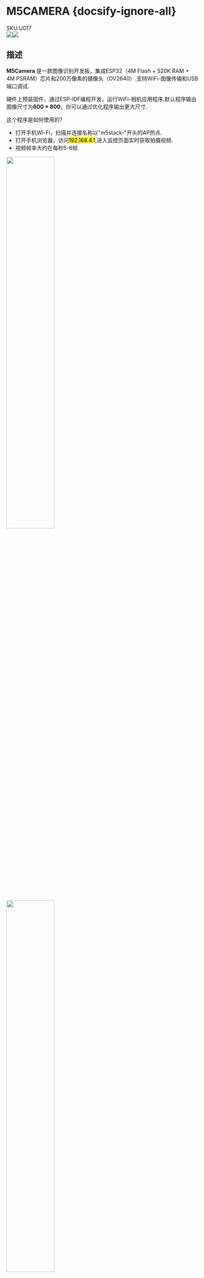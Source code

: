 # M5CAMERA {docsify-ignore-all}

<div class="badge badge-pill badge-primary product_sku_tag">SKU:U017</div>

<div class="product_pic"><img src="assets/img/product_pics/unit/m5camera/unit_m5camera_01.jpg"><img src="assets/img/product_pics/unit/m5camera/unit_m5camera_02.jpg"></div>

## 描述

**M5Camera** 是一款图像识别开发板，集成ESP32（4M Flash + 520K RAM + 4M PSRAM）芯片和200万像素的摄像头（OV2640）.支持WiFi-图像传输和USB端口调试.

硬件上预装固件，通过ESP-IDF编程开发，运行WiFi-相机应用程序.默认程序输出图像尺寸为**600 * 800**，你可以通过优化程序输出更大尺寸.

这个程序是如何使用的?
- 打开手机Wi-Fi，扫描并连接名称以"m5stack-"开头的AP热点.
- 打开手机浏览器，访问<mark>192.168.4.1</mark>,进入监控页面实时获取拍摄视频.
- 视频帧率大约在每秒5-6帧.

<img src="assets/img/product_pics/unit/unit_m5camera_05.png" width="50%">


<img src="assets/img/product_pics/unit/unit_m5camera_06.png" width="50%">

<img src="assets/img/product_pics/unit/m5camera/unit_m5camera_03.jpg" width="50%">

## 产品特性

- ESP32 规格
    + 双核Tensilica LX6微处理器
    + 高达240MHz的时钟频率
    + **4MB PSRAM**
    + **4MB Flash memory**
    + 集成的802.11 BGN WiFi收发器
    + 集成双模蓝牙（经典和BLE）
    + 硬件加速加密（AES，SHA2，ECC，RSA-4096）
- CP2104 USB TTL
- OV2640 传感器
    - 输出格式（8位）:
        + YUV(422/420)/YCbCr422
        + RGB565/555
        + 8位压缩数据
        + 8- / 10位Raw RGB数据
    - 根据特定格式的最大图像传输速率
        + UXGA/SXGA: 15fps
        + SVGA: 30fps
        + CIF: 60fps
    - 扫描模式: 渐进式
- 相机规格
    + CCD 尺寸 : 1/4 inch
    + 视野 : **65 °**
    + 最大像素: 2M
- 传感器最佳分辨率: 1600 * 1200
- 尺寸: 40 × 49 × 13mm

## 包含

- 1x M5Camera
- 4x LEGO积木
- 1x Type-C USB(20cm)

## EasyLoader

<img src="https://m5stack.oss-cn-shenzhen.aliyuncs.com/image/EasyLoader_logo.png" width="100px" style="margin-top:20px">

<a href="https://m5stack.oss-cn-shenzhen.aliyuncs.com/EasyLoader/Unit/M5-Camera-B/wifi_ap/EasyLoader_M5CAMERA_B_wifi_ap.exe"><button type="button" class="btn btn-primary">点击下载EasyLoader</button></a>

>1.EasyLoader是一个简洁快速的程序烧录器，每一个产品页面里的EasyLoader都提供了一个与产品相关的案例程序，通过简单步骤将其烧录至主控，能够进行一系列的功能验证.

>2.下载软件后，双击运行应用程序，将M5设备通过数据线连接至电脑,选择端口参数，点击 **"Burn"** 即可开始烧录.(**为M5StickC烧录时，请将波特率设置在750000或115200**)

?>3.目前EasyLoader仅适用于Windows操作系统、兼容M5体系采用ESP32作为控制核心的主机.在为M5Core烧录前需要安装CP210X驱动程序（使用M5StickC作为控制器的则无需安装）[点击此处查看驱动安装教程](zh_CN/related_documents/M5Burner#安装串口驱动)

## 管脚映射

**摄像头驱动芯片 OV2640 接口**

| *接口*             | *Camera Pin* | *M5Camera*  |
| :-------------------  | :--------:| :------:  |
| SCCB Clock            | SIOC     |IO23       |
| SCCB Data             | SIOD     |**IO22**       |
| System Clock          | XCLK     |IO27       |
| Vertical Sync         | VSYNC    |**IO25**       |
| Horizontal Reference  | HREF     |IO26       |
| Pixel Clock           | PCLK     |IO21       |
| Pixel Data Bit 0      | D2       |IO32       |
| Pixel Data Bit 1      | D3       |IO35       |
| Pixel Data Bit 2      | D4       |IO34       |
| Pixel Data Bit 3      | D5       |IO5        |
| Pixel Data Bit 4      | D6       |IO39       |
| Pixel Data Bit 5      | D7       |IO18       |
| Pixel Data Bit 6      | D8       |IO36       |
| Pixel Data Bit 7      | D9       |IO19       |
| Camera Reset          | RESET    |IO15       |
| Camera Power Down     | PWDN     | / |
| Power Supply 3.3V     | 3V3      | 3V3       |
| Ground                | GND      | GND       |

**GROVE 接口**

| *Grove*         | *M5Camera*  |
| :-----------: | :------:  |
| SCL           | IO13      |
| SDA           | **IO4**      |
| 5V            | 5V        |
| GND           | GND       |

**LED 接口**

| *LED*         |*M5Camera*  |
| :-----------:| :------:  |
| LED_Pin      | IO14      |

**以下为预留的IC接口**

**BME280 接口**

*IIC 地址是 0x76*

| *BMP280*      |*M5Camera*  |
| :-----------: | :------:  |
| SCL           | IO23      |
| SDA           | IO22      |


**MPU6050 接口**

| *MPU6050*     | *M5Camera*  |
| :-----------: | :------:  |
| SCL           | IO23      |
| SDA           | IO22      |

**MIC(SPM1423) 接口**

| *MIC(SPM1423)*     | *M5Camera*  |
| :-----------: | :------: |
| CLK           |IO4|
| DATA           |IO2|

<img src="assets/img/product_pics/unit/m5camera/unit_m5camera_04.jpg" width="30%" height="30%">

**注意：**

1. OV2640 芯片的 **PIN8（PDWN）**引脚为使能引脚，在该主板中通过12KΩ下拉电阻接地使能，进入工作模式.当 PIN8（PDWN）引脚上拉高电平时，将进入**Camera Power Down**模式.

2. 以下是M5相机系列几款产品的主要参数区别.

<img src="https://m5stack.oss-cn-shenzhen.aliyuncs.com/image/m5-docs_table/camera_compare.jpg">

## 相关链接

- **数据手册** - [ESP32](https://m5stack.oss-cn-shenzhen.aliyuncs.com/resource/docs/datasheet/core/esp32_datasheet_cn.pdf) - [OV2640](https://m5stack.oss-cn-shenzhen.aliyuncs.com/resource/docs/datasheet/unit/OV2640DS_en.pdf)


## 案例程序

### 出厂固件（WiFi传输图像）

- **[M5Camera](https://github.com/m5stack/m5stack-cam-psram/tree/master/wifi/wifi_sta/firmware/Camera%20B)**

### 例程

 - **[人脸识别](https://github.com/m5stack/m5stack-cam-psram/tree/master/face_recognize/firmware/Camera%20B)**
 
 - **[串口通信-M5Camera](https://github.com/m5stack/m5stack-cam-psram/tree/master/uart/firmware/Camera%20B)**

 - **[串口通信-M5Core](https://github.com/m5stack/m5stack-cam-psram/tree/master/uart/arduino)**（串口通信例程为，摄像头与M5Core之间通信）

 - **[QRcode识别](https://github.com/m5stack/m5stack-cam-psram/tree/master/qr/firmware/Camera%20B)**

 - **[MPU6050](https://github.com/m5stack/m5stack-cam-psram/tree/master/mpu6050/firmware/Camera%20B)**（焊接**MPU6050**芯片后，陀螺仪的例程）


### 源码

 - **[M5Camera](https://github.com/m5stack/m5stack-cam-psram)**

## 原理图

### 电源电路

<img src="https://m5stack.oss-cn-shenzhen.aliyuncs.com/image/m5-docs_schematic/unit/m5camera_sch_01.png">

### 芯片外围电路

<img src="https://m5stack.oss-cn-shenzhen.aliyuncs.com/image/m5-docs_schematic/unit/m5camera_sch_02.png">

### USB 转串口电路

<img src="https://m5stack.oss-cn-shenzhen.aliyuncs.com/image/m5-docs_schematic/unit/m5camera_sch_03.png">

## 相关视频

**M5Camera 的应用 - M5Camera 与 M5Core 图传**

<video class="video_size" controls>
    <source src="https://m5stack.oss-cn-shenzhen.aliyuncs.com/video/Blog/Twitch201812/M5Camera.mp4" type="video/mp4">
</video>

<script>

   var purchase_link = 'https://m5stack.com/collections/m5-unit/products/esp-32-camera-psram';

   var quickstart_link = 'https://docs.m5stack.com/#/zh_CN/quick_start/m5camera/m5camera_quick_start';

   anchor_search(purchase_link,quickstart_link);
   scrollFunc();

</script>